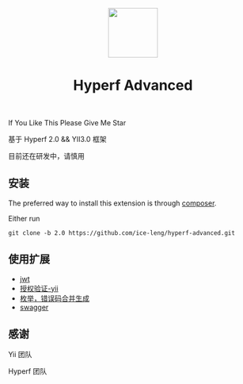<p align="center">
    <a href="https://hyperf.io/" target="_blank">
        <img src="https://hyperf.oss-cn-hangzhou.aliyuncs.com/hyperf.png" height="100px">
    </a>
    <h1 align="center">Hyperf Advanced</h1>
    <br>
</p>

If You Like This Please Give Me Star

基于 Hyperf 2.0 && YII3.0 框架

目前还在研发中，请慎用

安装
------------

The preferred way to install this extension is through [composer](http://getcomposer.org/download/).

Either run

```
git clone -b 2.0 https://github.com/ice-leng/hyperf-advanced.git
```
使用扩展
--------------
- [jwt](https://github.com/ice-leng/hyperf-jwt)
- [授权验证-yii](https://github.com/ice-leng/hyperf-auth)
- [枚举，错误码合并生成](https://github.com/ice-leng/hyperf-error-code)
- [swagger](https://github.com/daodao97/apidog)

感谢
--------------
Yii 团队

Hyperf 团队
